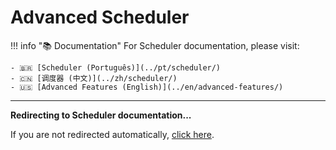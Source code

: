# Advanced Scheduler

!!! info "📚 Documentation"
    For Scheduler documentation, please visit:
    
    - 🇧🇷 [Scheduler (Português)](../pt/scheduler/)
    - 🇨🇳 [调度器 (中文)](../zh/scheduler/)
    - 🇺🇸 [Advanced Features (English)](../en/advanced-features/)

---

<script>window.location.href="../pt/scheduler/";</script>

**Redirecting to Scheduler documentation...**

If you are not redirected automatically, [click here](pt/scheduler).
